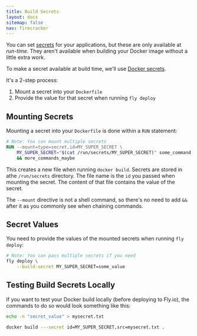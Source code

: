 ```yaml
---
title: Build Secrets
layout: docs
sitemap: false
nav: firecracker
---
```


You can set [secrets](/docs/reference/secrets/) for your applications, but these are only available at _run-time_. They aren't available when building your Docker image without a little extra work.

To make a secret available at build time,  we'll use [Docker secrets](https://docs.docker.com/develop/develop-images/build_enhancements/).

It's a 2-step process:

1. Mount a secret into your `Dockerfile`
1. Provide the value for that secret when running `fly deploy`

## Mounting Secrets

Mounting a secret into your `Dockerfile` is done within a `RUN` statement:

```dockerfile
# Note: You can mount multiple secrets
RUN --mount=type=secret,id=MY_SUPER_SECRET \
    MY_SUPER_SECRET="$(cat /run/secrets/MY_SUPER_SECRET)" some_command \
    && more_commands_maybe
```

This creates a new file when running `docker build`. Secrets are stored in athe `/run/secrets` directory. The file name is the `id` you passed when mounting the secret. The content of that file contains the value of the secret.

The `--mount` directive is not a shell command, so there's no need to add `&&` after it as you commonly see when chaining commands.

## Secret Values

You need to provide the values of the mounted secrets when running `fly deploy`:

```bash
# Note: You can pass multiple secrets if you need
fly deploy \
    --build-secret MY_SUPER_SECRET=some_value
```

## Testing Build Secrets Locally

If you want to test your Docker build locally (before deploying to Fly.io), the commands to do so would look something like this:

```bash
echo -n "secret_value" > mysecret.txt

docker build ---secret id=MY_SUPER_SECRET,src=mysecret.txt .
```
